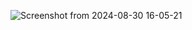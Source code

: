 ![Screenshot from 2024-08-30 16-05-21](https://github.com/user-attachments/assets/ea50de15-fd43-4537-a821-f1f0cba5f80e)
